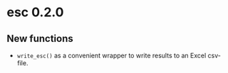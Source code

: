 # esc 0.2.0

## New functions

* `write_esc()` as a convenient wrapper to write results to an Excel csv-file.